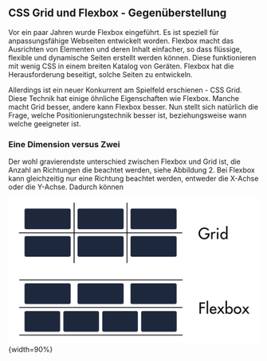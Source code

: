## CSS Grid und Flexbox - Gegenüberstellung
Vor ein paar Jahren wurde Flexbox eingeführt. Es ist speziell für anpassungsfähige Webseiten entwickelt worden. Flexbox macht das Ausrichten von Elementen und deren Inhalt  einfacher, so dass flüssige, flexible und dynamische Seiten erstellt werden können. Diese funktionieren mit wenig CSS in einem breiten Katalog von Geräten. Flexbox hat die Herausforderung beseitigt, solche Seiten zu entwickeln.

Allerdings ist ein neuer Konkurrent am Spielfeld erschienen - CSS Grid. Diese Technik hat einige öhnliche Eigenschaften wie Flexbox. Manche macht Grid besser, andere kann Flexbox besser.
Nun stellt sich natürlich die Frage, welche Positionierungstechnik besser ist, beziehungsweise wann welche geeigneter ist.

### Eine Dimension versus Zwei
Der wohl gravierendste unterschied zwischen Flexbox und Grid ist, die Anzahl an Richtungen die beachtet werden, siehe Abbildung 2. Bei Flexbox kann gleichzeitig nur eine Richtung beachtet werden, entweder die X-Achse oder die Y-Achse. Dadurch können 




![grundlegender Unterschied zwischen CSS Grid und Flexbox](bilder/Dominik/Grid_vs_Flexbox.png){width=90%}
